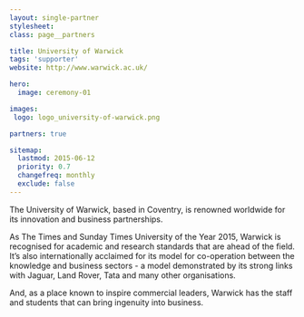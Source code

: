```yaml
---
layout: single-partner
stylesheet:
class: page__partners

title: University of Warwick
tags: 'supporter'
website: http://www.warwick.ac.uk/

hero:
  image: ceremony-01

images:
 logo: logo_university-of-warwick.png

partners: true

sitemap:
  lastmod: 2015-06-12
  priority: 0.7
  changefreq: monthly
  exclude: false
---
```


The University of Warwick, based in Coventry, is renowned worldwide for its innovation and business partnerships.

As The Times and Sunday Times University of the Year 2015, Warwick is recognised for academic and research standards that are ahead of the field. It&rsquo;s also internationally acclaimed for its model for co-operation between the knowledge and business sectors - a model demonstrated by its strong links with Jaguar, Land Rover, Tata and many other organisations.

And, as a place known to inspire commercial leaders, Warwick has the staff and students that can bring ingenuity into business.
